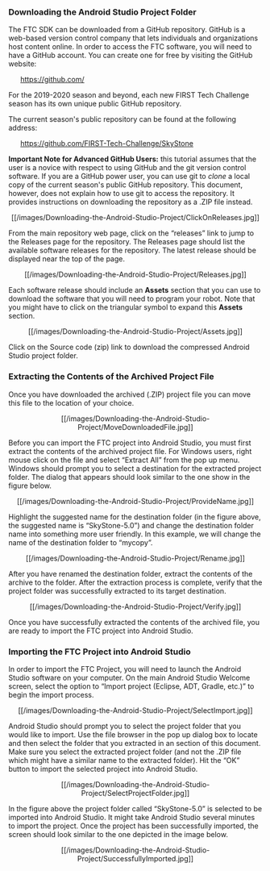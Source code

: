 ### Downloading the Android Studio Project Folder

The FTC SDK can be downloaded from a GitHub repository.  GitHub is a web-based version control company that lets individuals and organizations host content online.   In order to access the FTC software, you will need to have a GitHub account.  You can create one for free by visiting the GitHub website:

&nbsp;&nbsp;&nbsp;&nbsp;&nbsp;&nbsp;https://github.com/

For the 2019-2020 season and beyond, each new FIRST Tech Challenge season has its own unique public GitHub repository.  

The current season's public repository can be found at the following address:

&nbsp;&nbsp;&nbsp;&nbsp;&nbsp;&nbsp;https://github.com/FIRST-Tech-Challenge/SkyStone

**Important Note for Advanced GitHub Users:** this tutorial assumes that the user is a novice with respect to using GitHub and the git version control software.  If you are a GitHub power user, you can use git to _clone_ a local copy of the current season's public GitHub repository.  This document, however, does not explain how to use git to access the repository.  It provides instructions on downloading the repository as a .ZIP file instead.

<p align="center">[[/images/Downloading-the-Android-Studio-Project/ClickOnReleases.jpg]]<p>

From the main repository web page, click on the “releases” link to jump to the Releases page for the repository.  The Releases page should list the available software releases for the repository.  The latest release should be displayed near the top of the page.

<p align="center">[[/images/Downloading-the-Android-Studio-Project/Releases.jpg]]<p>

Each software release should include an **Assets** section that you can use to download the software that you will need to program your robot.  Note that you might have to click on the triangular symbol to expand this **Assets** section.

<p align="center">[[/images/Downloading-the-Android-Studio-Project/Assets.jpg]]<p>

Click on the Source code (zip) link to download the compressed Android Studio project folder.
### Extracting the Contents of the Archived Project File
Once you have downloaded the archived (.ZIP) project file you can move this file to the location of your choice.

<p align="center">[[/images/Downloading-the-Android-Studio-Project/MoveDownloadedFile.jpg]]<p>

Before you can import the FTC project into Android Studio, you must first extract the contents of the archived project file.  For Windows users, right mouse click on the file and select “Extract All” from the pop up menu. Windows should prompt you to select a destination for the extracted project folder.  The dialog that appears should look similar to the one show in the figure below.

<p align="center">[[/images/Downloading-the-Android-Studio-Project/ProvideName.jpg]]<p>

Highlight the suggested name for the destination folder (in the figure above, the suggested name is “SkyStone-5.0”) and change the destination folder name into something more user friendly.  In this example, we will change the name of the destination folder to “mycopy”.

<p align="center">[[/images/Downloading-the-Android-Studio-Project/Rename.jpg]]<p>

After you have renamed the destination folder, extract the contents of the archive to the folder.  After the extraction process is complete, verify that the project folder was successfully extracted to its target destination.

<p align="center">[[/images/Downloading-the-Android-Studio-Project/Verify.jpg]]<p>

Once you have successfully extracted the contents of the archived file, you are ready to import the FTC project into Android Studio.

### Importing the FTC Project into Android Studio
In order to import the FTC Project, you will need to launch the Android Studio software on your computer.  On the main Android Studio Welcome screen, select the option to “Import project (Eclipse, ADT, Gradle, etc.)” to begin the import process.

<p align="center">[[/images/Downloading-the-Android-Studio-Project/SelectImport.jpg]]<p>

Android Studio should prompt you to select the project folder that you would like to import.  Use the file browser in the pop up dialog box to locate and then select the folder that you extracted in an section of this document.  Make sure you select the extracted project folder (and not the .ZIP file which might have a similar name to the extracted folder).  Hit the “OK” button to import the selected project into Android Studio.

<p align="center">[[/images/Downloading-the-Android-Studio-Project/SelectProjectFolder.jpg]]<p>

In the figure above the project folder called “SkyStone-5.0” is selected to be imported into Android Studio.  It might take Android Studio several minutes to import the project.  Once the project has been successfully imported, the screen should look similar to the one depicted in the image below.

<p align="center">[[/images/Downloading-the-Android-Studio-Project/SuccessfullyImported.jpg]]<p>
